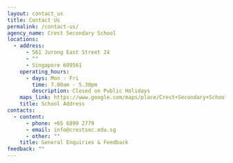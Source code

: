 ```yaml
---
layout: contact_us
title: Contact Us
permalink: /contact-us/
agency_name: Crest Secondary School
locations:
  - address:
      - 561 Jurong East Street 24
      - ""
      - Singapore 609561
    operating_hours:
      - days: Mon - Fri
        time: 7.00am - 5.30pm
        description: Closed on Public Holidays
    maps_link: https://www.google.com/maps/place/Crest+Secondary+School/@1.343353,103.742866,17z/data=!4m6!3m5!1s0x31da101709c924b3:0x5104dbd93122047f!8m2!3d1.3433526!4d103.7428662!16s%2Fm%2F0134lhgq?hl=en&entry=ttu
    title: School Address
contacts:
  - content:
      - phone: +65 6899 2779
      - email: info@crestsec.edu.sg
      - other: ""
    title: General Enquiries & Feedback
feedback: ""
---
```

